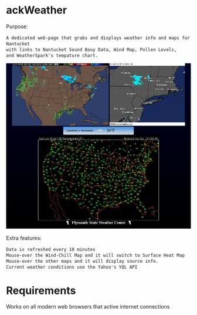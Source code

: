 ackWeather
=====
Purpose: 

	A dedicated web-page that grabs and displays weather info and maps for Nantucket 
	with links to Nantucket Sound Bouy Data, Wind Map, Pollen Levels, 
	and WeatherSpark's tempature chart.

<img src="https://github.com/xeoron/ackWeather/blob/master/images/sample.png?raw=true"/>

Extra features:

	Data is refreshed every 10 minutes
	Mouse-over the Wind-Chill Map and it will switch to Surface Heat Map
	Mouse-over the other maps and it will display source info.
	Current weather conditions use the Yahoo's YQL API
	
Requirements
=====
Works on all modern web browsers that active internet connections

	
